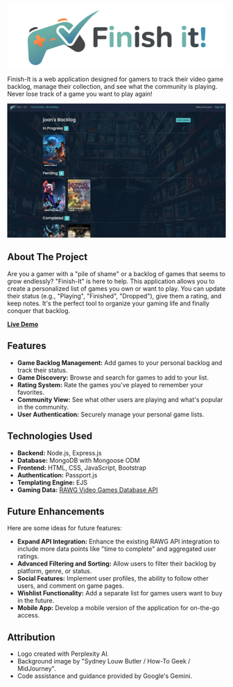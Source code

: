 ![Finish-It Logo](./public/images/logo.png)

Finish-It is a web application designed for gamers to track their video game backlog, manage their collection, and see what the community is playing. Never lose track of a game you want to play again!


![Finish-It Screenshot](./public/images/backlog_page.png)

## About The Project

Are you a gamer with a "pile of shame" or a backlog of games that seems to grow endlessly? "Finish-It" is here to help. This application allows you to create a personalized list of games you own or want to play. You can update their status (e.g., "Playing", "Finished", "Dropped"), give them a rating, and keep notes. It's the perfect tool to organize your gaming life and finally conquer that backlog.

[**Live Demo**](https://your-deployed-app-url.com) <!-- TODO: Add link to your deployed application -->

## Features

*   **Game Backlog Management:** Add games to your personal backlog and track their status.
*   **Game Discovery:** Browse and search for games to add to your list.
*   **Rating System:** Rate the games you've played to remember your favorites.
*   **Community View:** See what other users are playing and what's popular in the community.
*   **User Authentication:** Securely manage your personal game lists.

## Technologies Used

*   **Backend:** Node.js, Express.js
*   **Database:** MongoDB with Mongoose ODM
*   **Frontend:** HTML, CSS, JavaScript, Bootstrap
*   **Authentication:** Passport.js
*   **Templating Engine:** EJS
*   **Gaming Data:** [RAWG Video Games Database API](https://rawg.io/apidocs)


## Future Enhancements

Here are some ideas for future features:
*   **Expand API Integration:** Enhance the existing RAWG API integration to include more data points like "time to complete" and aggregated user ratings.
*   **Advanced Filtering and Sorting:** Allow users to filter their backlog by platform, genre, or status.
*   **Social Features:** Implement user profiles, the ability to follow other users, and comment on game pages.
*   **Wishlist Functionality:** Add a separate list for games users want to buy in the future.
*   **Mobile App:** Develop a mobile version of the application for on-the-go access.


## Attribution

*   Logo created with Perplexity AI.
*   Background image by "Sydney Louw Butler / How-To Geek / MidJourney".
*   Code assistance and guidance provided by Google's Gemini.

